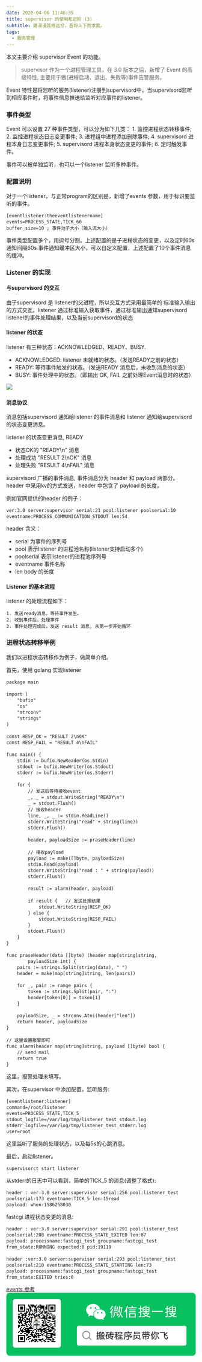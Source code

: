 ```yaml
---
date: 2020-04-06 11:46:35
title: supervisor 的使用和进阶 (3)
subtitle: 路漫漫其修远兮，吾将上下而求索。
tags:
  - 服务管理
---
```


本文主要介绍 supervisor Event 的功能。

<!--more-->

> supervisor 作为一个进程管理工具，在 3.0 版本之后，新增了 Event 的高级特性, 主要用于做(进程启动、退出、失败等)事件告警服务。

Event 特性是将监听的服务(listener)注册到supervisord中，当supervisord监听到相应事件时，将事件信息推送给监听对应事件的listener。

### 事件类型

  Event 可以设置 27 种事件类型，可以分为如下几类：
    1. 监控进程状态转移事件;
    2. 监控进程状态日志变更事件;
    3. 进程组中进程添加删除事件;
    4. supervisord 进程本身日志变更事件;
    5. supervisord 进程本身状态变更的事件;
    6. 定时触发事件。

  事件可以被单独监听，也可以一个listener 监听多种事件。

### 配置说明

对于一个listener，与正常program的区别是，新增了events 参数，用于标识要监听的事件。

```
[eventlistener:theeventlistenername]
events=PROCESS_STATE,TICK_60 
buffer_size=10 ; 事件池子大小（输入流大小）
```

事件类型配置多个，用逗号分割。上述配置的是子进程状态的变更，以及定时60s通知间隔60s
事件通知缓冲区大小，可以自定义配置，上述配置了10个事件消息的缓冲。

### Listener 的实现

#### 与supervisord 的交互

由于supervisord 是 listener的父进程，所以交互方式采用最简单的 标准输入输出的方式交互。listener 通过标准输入获取事件，通过标准输出通知supervisord listener的事件处理结果，以及当前supervisord的状态

#### listener 的状态

listener 有三种状态：ACKNOWLEDGED、READY、BUSY.
  - ACKNOWLEDGED: listener 未就绪的状态。（发送READY之前的状态）
  - READY: 等待事件触发的状态。（发送READY 消息后，未收到消息的状态）
  - BUSY: 事件处理中的状态。（即输出 OK, FAIL 之前处理Event消息时的状态）

![](supervisor_listener_status.jpg)


#### 消息协议

消息包括supervisord 通知给listener 的事件消息和 listener 通知给supervisord 的状态变更消息。

listener 的状态变更消息, READY 
  - 状态OK的 "READY\n" 消息
  - 处理成功 "RESULT 2\nOK" 消息
  - 处理失败 "RESULT 4\nFAIL" 消息

supervisord 广播的事件消息, 事件消息分为 header 和 payload 两部分。 header 中采用kv的方式发送，header 中包含了 payload 的长度。

例如官网提供的header 的例子：

```
ver:3.0 server:supervisor serial:21 pool:listener poolserial:10 eventname:PROCESS_COMMUNICATION_STDOUT len:54
```

header 含义：

  - serial 为事件的序列号
  - pool 表示listener 的进程池名称(listener支持启动多个)
  - poolserial 表示listener的进程池序列号
  - eventname 事件名称
  - len body 的长度

#### Listener 的基本流程

listener 的处理流程如下：

    1. 发送ready消息，等待事件发生。
    2. 收到事件后，处理事件
    3. 事件处理完成后，发送 result 消息, 从第一步开始循环

### 进程状态转移举例
我们以进程状态转移作为例子，做简单介绍。

首先，使用 golang 实现listener

```golang
package main

import (
	"bufio"
	"os"
	"strconv"
	"strings"
)

const RESP_OK = "RESULT 2\nOK"
const RESP_FAIL = "RESULT 4\nFAIL"

func main() {
	stdin := bufio.NewReader(os.Stdin)
	stdout := bufio.NewWriter(os.Stdout)
	stderr := bufio.NewWriter(os.Stderr)

	for {    
        // 发送后等待接收event
		_, _ = stdout.WriteString("READY\n")
		_ = stdout.Flush()
        // 接收header
		line, _, _ := stdin.ReadLine()          
		stderr.WriteString("read" + string(line))
		stderr.Flush()

		header, payloadSize := praseHeader(line)

		// 接收payload
		payload := make([]byte, payloadSize)
		stdin.Read(payload)   
		stderr.WriteString("read : " + string(payload))
		stderr.Flush()

		result := alarm(header, payload)

		if result {   // 发送处理结果
			stdout.WriteString(RESP_OK)
		} else {
			stdout.WriteString(RESP_FAIL)
		}
		stdout.Flush()
	}
}

func praseHeader(data []byte) (header map[string]string, 
        payloadSize int) {
	pairs := strings.Split(string(data), " ")
	header = make(map[string]string, len(pairs))

	for _, pair := range pairs {
		token := strings.Split(pair, ":")
		header[token[0]] = token[1]
	}

	payloadSize, _ = strconv.Atoi(header["len"])
	return header, payloadSize
}

// 这里设置报警即可
func alarm(header map[string]string, payload []byte) bool {
	// send mail
	return true
}
```
这里，报警处理未填写。

其次，在supervisor 中添加配置，监听服务:

```
[eventlistener:listener]
command=/root/listener
events=PROCESS_STATE,TICK_5
stdout_logfile=/var/log/tmp/listener_test_stdout.log
stderr_logfile=/var/log/tmp/listener_test_stderr.log
user=root
```

这里监听了服务的处理状态，以及每5s的心跳消息。

最后，启动listener。

```
supervisorct start listener
```

从stderr的日志中可以看到，简单的TICK_5 的消息(调整了格式):
```
header : ver:3.0 server:supervisor serial:256 pool:listener_test poolserial:173 eventname:TICK_5 len:15read 
payload: when:1586258030
```

fastcgi 进程状态变更的消息:

```
header : ver:3.0 server:supervisor serial:291 pool:listener_test poolserial:208 eventname:PROCESS_STATE_EXITED len:87
payload: processname:fastcgi_test groupname:fastcgi_test from_state:RUNNING expected:0 pid:19119

header :ver:3.0 server:supervisor serial:293 pool:listener_test poolserial:210 eventname:PROCESS_STATE_STARTING len:73
payload: processname:fastcgi_test groupname:fastcgi_test from_state:EXITED tries:0
```

[events 参考](http://supervisord.org/events.html)
![](/images/weixin_logo.png)
